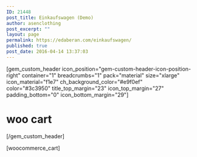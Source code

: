 ```yaml
---
ID: 21448
post_title: Einkaufswagen (Demo)
author: asenclothing
post_excerpt: ""
layout: page
permalink: https://edaberan.com/einkaufswagen/
published: true
post_date: 2016-04-14 13:37:03
---
```

[gem_custom_header icon_position="gem-custom-header-icon-position-right" container="1" breadcrumbs="1" pack="material" size="xlarge" icon_material="f1e7" ch_background_color="#e9f0ef" color="#3c3950" title_top_margin="23" icon_top_margin="27" padding_bottom="0" icon_bottom_margin="29"]
<h1>woo <span class="light">cart</span></h1>
[/gem_custom_header]

[woocommerce_cart]